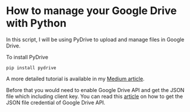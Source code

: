 # How to manage your Google Drive with Python

In this script, I will be using PyDrive to upload and manage files in Google Drive. 

To install PyDrive
```
pip install pydrive
```


A more detailed tutorial is available in my [Medium article](https://medium.com/@chingjunetao/how-to-manage-files-in-google-drive-with-python-d26471d91ecd).

Before that you would need to enable Google Drive API and get the JSON file which including client key. 
You can read this [article](https://medium.com/@chingjunetao/simple-way-to-access-to-google-service-api-a22f4251bb52) on how to get the JSON file credential of Google Drive API. 

